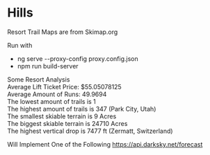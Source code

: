 # Hills

Resort Trail Maps are from Skimap.org

Run with 
* ng serve --proxy-config proxy.config.json
* npm run build-server

Some Resort Analysis<br/>
Average Lift Ticket Price: $55.05078125<br/>
Average Amount of Runs: 49.9694<br/>
The lowest amount of trails is 1<br/>
The highest amount of trails is 347 (Park City, Utah)<br/>
The smallest skiable terrain is 9 Acres<br/>
The biggest skiable terrain is 24710 Acres<br/>
The highest vertical drop is 7477 ft (Zermatt, Switzerland)<br/>


Will Implement One of the Following
https://api.darksky.net/forecast